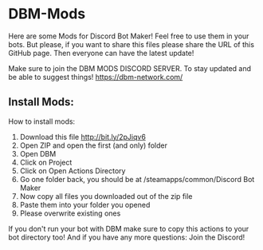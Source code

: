 # DBM-Mods

Here are some Mods for Discord Bot Maker!
Feel free to use them in your bots. But please, if you want to share this files please share the URL of this GitHub page.
Then everyone can have the latest update!


Make sure to join the DBM MODS DISCORD SERVER. To stay updated and be able to suggest things! https://dbm-network.com/

## Install Mods:
How to install mods:
1. Download this file http://bit.ly/2pJiqv6
2. Open ZIP and open the first (and only) folder
3. Open DBM
4. Click on Project
5. Click on Open Actions Directory
6. Go one folder back, you should be at /steamapps/common/Discord Bot Maker
7. Now copy all files you downloaded out of the zip file
8. Paste them into your folder you opened
9. Please overwrite existing ones

If you don't run your bot with DBM make sure to copy this actions to your bot directory too!
And if you have any more questions: Join the Discord!

